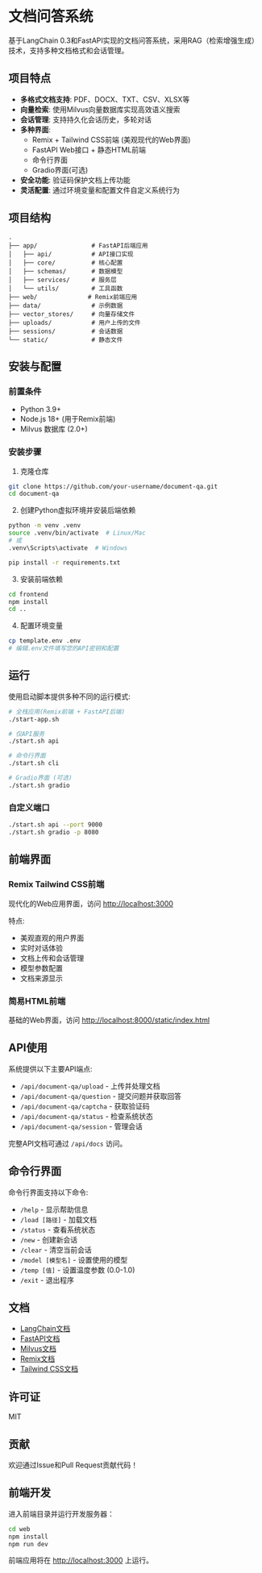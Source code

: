 # 文档问答系统

基于LangChain 0.3和FastAPI实现的文档问答系统，采用RAG（检索增强生成）技术，支持多种文档格式和会话管理。

## 项目特点

- **多格式文档支持**: PDF、DOCX、TXT、CSV、XLSX等
- **向量检索**: 使用Milvus向量数据库实现高效语义搜索
- **会话管理**: 支持持久化会话历史，多轮对话
- **多种界面**:
  - Remix + Tailwind CSS前端 (美观现代的Web界面)
  - FastAPI Web接口 + 静态HTML前端
  - 命令行界面
  - Gradio界面(可选)
- **安全功能**: 验证码保护文档上传功能
- **灵活配置**: 通过环境变量和配置文件自定义系统行为

## 项目结构

```
.
├── app/               # FastAPI后端应用
│   ├── api/           # API接口实现
│   ├── core/          # 核心配置
│   ├── schemas/       # 数据模型
│   ├── services/      # 服务层
│   └── utils/         # 工具函数
├── web/              # Remix前端应用
├── data/              # 示例数据
├── vector_stores/     # 向量存储文件
├── uploads/           # 用户上传的文件
├── sessions/          # 会话数据
└── static/            # 静态文件
```

## 安装与配置

### 前置条件

- Python 3.9+
- Node.js 18+ (用于Remix前端)
- Milvus 数据库 (2.0+)

### 安装步骤

1. 克隆仓库

```bash
git clone https://github.com/your-username/document-qa.git
cd document-qa
```

2. 创建Python虚拟环境并安装后端依赖

```bash
python -m venv .venv
source .venv/bin/activate  # Linux/Mac
# 或
.venv\Scripts\activate  # Windows

pip install -r requirements.txt
```

3. 安装前端依赖

```bash
cd frontend
npm install
cd ..
```

4. 配置环境变量

```bash
cp template.env .env
# 编辑.env文件填写您的API密钥和配置
```

## 运行

使用启动脚本提供多种不同的运行模式:

```bash
# 全栈应用(Remix前端 + FastAPI后端)
./start-app.sh

# 仅API服务
./start.sh api

# 命令行界面
./start.sh cli

# Gradio界面 (可选)
./start.sh gradio
```

### 自定义端口

```bash
./start.sh api --port 9000
./start.sh gradio -p 8080
```

## 前端界面

### Remix Tailwind CSS前端

现代化的Web应用界面，访问 <http://localhost:3000>

特点:

- 美观直观的用户界面
- 实时对话体验
- 文档上传和会话管理
- 模型参数配置
- 文档来源显示

### 简易HTML前端

基础的Web界面，访问 <http://localhost:8000/static/index.html>

## API使用

系统提供以下主要API端点:

- `/api/document-qa/upload` - 上传并处理文档
- `/api/document-qa/question` - 提交问题并获取回答
- `/api/document-qa/captcha` - 获取验证码
- `/api/document-qa/status` - 检查系统状态
- `/api/document-qa/session` - 管理会话

完整API文档可通过 `/api/docs` 访问。

## 命令行界面

命令行界面支持以下命令:

- `/help` - 显示帮助信息
- `/load [路径]` - 加载文档
- `/status` - 查看系统状态
- `/new` - 创建新会话
- `/clear` - 清空当前会话
- `/model [模型名]` - 设置使用的模型
- `/temp [值]` - 设置温度参数 (0.0-1.0)
- `/exit` - 退出程序

## 文档

- [LangChain文档](https://python.langchain.com/docs)
- [FastAPI文档](https://fastapi.tiangolo.com)
- [Milvus文档](https://milvus.io/docs)
- [Remix文档](https://remix.run/docs)
- [Tailwind CSS文档](https://tailwindcss.com/docs)

## 许可证

MIT

## 贡献

欢迎通过Issue和Pull Request贡献代码！

## 前端开发

进入前端目录并运行开发服务器：

```bash
cd web
npm install
npm run dev
```

前端应用将在 <http://localhost:3000> 上运行。
